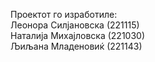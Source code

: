 Проектот го изработиле:
<br>
Леонора Силјановска (221115)
<br>
Наталија Михајловска (221030)
<br>
Љиљана Младеновиќ (221143)
